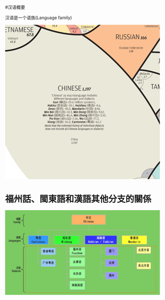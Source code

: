 #汉语概要

汉语是一个语族(Language family)

![img](../images/languageshqscmp-detail.png)


# 福州話、閩東語和漢語其他分支的關係
![img](../images/tree.jpg)

